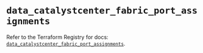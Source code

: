 # `data_catalystcenter_fabric_port_assignments`

Refer to the Terraform Registry for docs: [`data_catalystcenter_fabric_port_assignments`](https://registry.terraform.io/providers/ciscodevnet/catalystcenter/0.4.0/docs/data-sources/fabric_port_assignments).
